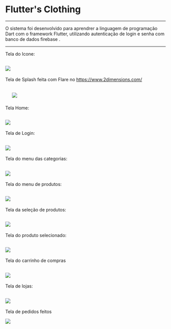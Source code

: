 Flutter's Clothing
===============================================

--------------------

O sistema foi desenvolvido para aprendrer a linguagem de programação Dart com o framework Flutter, utilizando autenticação de login e senha com banco de dados firebase .

 --------------------
 Tela do Icone:
 
 ![](https://github.com/jacksonn455/loja_virtual_flutter/blob/master/foto.png)
--------------------
Tela de Splash feita com Flare no https://www.2dimensions.com/

 ![](https://github.com/jacksonn455/loja_virtual_flutter/blob/master/foto%20(1).png)
 --------------------
 Tela Home:
 
 ![](https://github.com/jacksonn455/loja_virtual_flutter/blob/master/foto%20(2).png)
 --------------------
 Tela de Login:
 
 ![](https://github.com/jacksonn455/loja_virtual_flutter/blob/master/foto%20(3).png)
 --------------------
 Tela do menu das categorias:
 
 ![](https://github.com/jacksonn455/loja_virtual_flutter/blob/master/foto%20(4).png)
 --------------------
 Tela do menu de produtos:
 
 ![](https://github.com/jacksonn455/loja_virtual_flutter/blob/master/foto%20(0).png)
 --------------------
 Tela da seleção de produtos:
 
 ![](https://github.com/jacksonn455/loja_virtual_flutter/blob/master/foto%20(6).png)
 --------------------
 Tela do produto selecionado:
 
 ![](https://github.com/jacksonn455/loja_virtual_flutter/blob/master/foto%20(7).png)
 --------------------
 Tela do carrinho de compras
 
 ![](https://github.com/jacksonn455/loja_virtual_flutter/blob/master/foto%20(8).png)
  --------------------
 Tela de lojas:
 
 ![](https://github.com/jacksonn455/loja_virtual_flutter/blob/master/foto%20(11).png)
 --------------------
 Tela de pedidos feitos
 
 ![](https://github.com/jacksonn455/loja_virtual_flutter/blob/master/foto%20(12).png)
 
